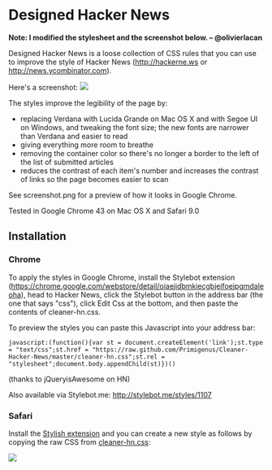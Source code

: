 # Designed Hacker News

__Note: I modified the stylesheet and the screenshot below. – @olivierlacan__

Designed Hacker News is a loose collection of CSS rules that you can use to improve the style of Hacker News (http://hackerne.ws or http://news.ycombinator.com).

Here's a screenshot: ![](http://f.cl.ly/items/382O3L3v2y303x1h3t2Y/Screen%20Shot%202012-03-11%20at%2011.01.51%20PM.png)

The styles improve the legibility of the page by:

 * replacing Verdana with Lucida Grande on Mac OS X and with Segoe UI on Windows, and tweaking the font size; the new fonts are narrower than Verdana and easier to read
 * giving everything more room to breathe
 * removing the container color so there's no longer a border to the left of the list of submitted articles
 * reduces the contrast of each item's number and increases the contrast of links so the page becomes easier to scan

See screenshot.png for a preview of how it looks in Google Chrome.

Tested in Google Chrome 43 on Mac OS X and Safari 9.0

## Installation

### Chrome

To apply the styles in Google Chrome, install the Stylebot extension (https://chrome.google.com/webstore/detail/oiaejidbmkiecgbjeifoejpgmdaleoha), head to Hacker News, click the Stylebot button in the address bar (the one that says "css"), click Edit Css at the bottom, and then paste the contents of cleaner-hn.css.

To preview the styles you can paste this Javascript into your address bar:

    javascript:(function(){var st = document.createElement('link');st.type = "text/css";st.href = "https://raw.github.com/Primigenus/Cleaner-Hacker-News/master/cleaner-hn.css";st.rel = "stylesheet";document.body.appendChild(st)})()

(thanks to jQueryisAwesome on HN)

Also available via Stylebot.me: http://stylebot.me/styles/1107

### Safari

Install the [Stylish extension](http://sobolev.us/stylish/) and you can create a new style as follows
by copying the raw CSS from [cleaner-hn.css](cleaner-hn.css):

![](https://s3.amazonaws.com/f.cl.ly/items/2w1M0E423S1M2t3g1u27/Screen%20Shot%202015-08-11%20at%2010.12.10%20AM.png)
